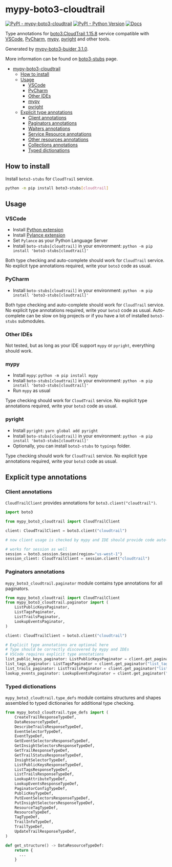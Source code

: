 # mypy-boto3-cloudtrail

[![PyPI - mypy-boto3-cloudtrail](https://img.shields.io/pypi/v/mypy-boto3-cloudtrail.svg?color=blue)](https://pypi.org/project/mypy-boto3-cloudtrail)
[![PyPI - Python Version](https://img.shields.io/pypi/pyversions/mypy-boto3-cloudtrail.svg?color=blue)](https://pypi.org/project/mypy-boto3-cloudtrail)
[![Docs](https://img.shields.io/readthedocs/mypy-boto3-builder.svg?color=blue)](https://mypy-boto3-builder.readthedocs.io/)

Type annotations for
[boto3.CloudTrail 1.15.8](https://boto3.amazonaws.com/v1/documentation/api/1.15.8/reference/services/cloudtrail.html#CloudTrail) service
compatible with
[VSCode](https://code.visualstudio.com/),
[PyCharm](https://www.jetbrains.com/pycharm/),
[mypy](https://github.com/python/mypy),
[pyright](https://github.com/microsoft/pyright)
and other tools.

Generated by [mypy-boto3-buider 3.1.0](https://github.com/vemel/mypy_boto3_builder).

More information can be found on [boto3-stubs](https://pypi.org/project/boto3-stubs/) page.

- [mypy-boto3-cloudtrail](#mypy-boto3-cloudtrail)
  - [How to install](#how-to-install)
  - [Usage](#usage)
    - [VSCode](#vscode)
    - [PyCharm](#pycharm)
    - [Other IDEs](#other-ides)
    - [mypy](#mypy)
    - [pyright](#pyright)
  - [Explicit type annotations](#explicit-type-annotations)
    - [Client annotations](#client-annotations)
    - [Paginators annotations](#paginators-annotations)
    - [Waiters annotations](#waiters-annotations)
    - [Service Resource annotations](#service-resource-annotations)
    - [Other resources annotations](#other-resources-annotations)
    - [Collections annotations](#collections-annotations)
    - [Typed dictionations](#typed-dictionations)

## How to install

Install `boto3-stubs` for `CloudTrail` service.

```bash
python -m pip install boto3-stubs[cloudtrail]
```

## Usage

### VSCode

- Install [Python extension](https://marketplace.visualstudio.com/items?itemName=ms-python.python)
- Install [Pylance extension](https://marketplace.visualstudio.com/items?itemName=ms-python.vscode-pylance)
- Set `Pylance` as your Python Language Server
- Install `boto-stubs[cloudtrail]` in your environment: `python -m pip install 'boto3-stubs[cloudtrail]'`

Both type checking and auto-complete should work for `CloudTrail` service.
No explicit type annotations required, write your `boto3` code as usual.

### PyCharm

- Install `boto-stubs[cloudtrail]` in your environment: `python -m pip install 'boto3-stubs[cloudtrail]'`

Both type checking and auto-complete should work for `CloudTrail` service.
No explicit type annotations required, write your `boto3` code as usual.
Auto-complete can be slow on big projects or if you have a lot of installed `boto3-stubs` submodules.

### Other IDEs

Not tested, but as long as your IDE support `mypy` or `pyright`, everything should work.

### mypy

- Install `mypy`: `python -m pip install mypy`
- Install `boto-stubs[cloudtrail]` in your environment: `python -m pip install 'boto3-stubs[cloudtrail]'`
- Run `mypy` as usual

Type checking should work for `CloudTrail` service.
No explicit type annotations required, write your `boto3` code as usual.

### pyright

- Install `pyright`: `yarn global add pyright`
- Install `boto-stubs[cloudtrail]` in your environment: `python -m pip install 'boto3-stubs[cloudtrail]'`
- Optionally, you can install `boto3-stubs` to `typings` folder.

Type checking should work for `CloudTrail` service.
No explicit type annotations required, write your `boto3` code as usual.

## Explicit type annotations

### Client annotations

`CloudTrailClient` provides annotations for `boto3.client("cloudtrail")`.

```python
import boto3

from mypy_boto3_cloudtrail import CloudTrailClient

client: CloudTrailClient = boto3.client("cloudtrail")

# now client usage is checked by mypy and IDE should provide code auto-complete

# works for session as well
session = boto3.session.Session(region="us-west-1")
session_client: CloudTrailClient = session.client("cloudtrail")
```

### Paginators annotations

`mypy_boto3_cloudtrail.paginator` module contains type annotations for all paginators.

```python
from mypy_boto3_cloudtrail import CloudTrailClient
from mypy_boto3_cloudtrail.paginator import (
    ListPublicKeysPaginator,
    ListTagsPaginator,
    ListTrailsPaginator,
    LookupEventsPaginator,
)

client: CloudTrailClient = boto3.client("cloudtrail")

# Explicit type annotations are optional here
# Type should be correctly discovered by mypy and IDEs
# VSCode requires explicit type annotations
list_public_keys_paginator: ListPublicKeysPaginator = client.get_paginator("list_public_keys")
list_tags_paginator: ListTagsPaginator = client.get_paginator("list_tags")
list_trails_paginator: ListTrailsPaginator = client.get_paginator("list_trails")
lookup_events_paginator: LookupEventsPaginator = client.get_paginator("lookup_events")
```







### Typed dictionations

`mypy_boto3_cloudtrail.type_defs` module contains structures and shapes assembled
to typed dictionaries for additional type checking.

```python
from mypy_boto3_cloudtrail.type_defs import (
    CreateTrailResponseTypeDef,
    DataResourceTypeDef,
    DescribeTrailsResponseTypeDef,
    EventSelectorTypeDef,
    EventTypeDef,
    GetEventSelectorsResponseTypeDef,
    GetInsightSelectorsResponseTypeDef,
    GetTrailResponseTypeDef,
    GetTrailStatusResponseTypeDef,
    InsightSelectorTypeDef,
    ListPublicKeysResponseTypeDef,
    ListTagsResponseTypeDef,
    ListTrailsResponseTypeDef,
    LookupAttributeTypeDef,
    LookupEventsResponseTypeDef,
    PaginatorConfigTypeDef,
    PublicKeyTypeDef,
    PutEventSelectorsResponseTypeDef,
    PutInsightSelectorsResponseTypeDef,
    ResourceTagTypeDef,
    ResourceTypeDef,
    TagTypeDef,
    TrailInfoTypeDef,
    TrailTypeDef,
    UpdateTrailResponseTypeDef,
)

def get_structure() -> DataResourceTypeDef:
    return {
      ...
    }
```
